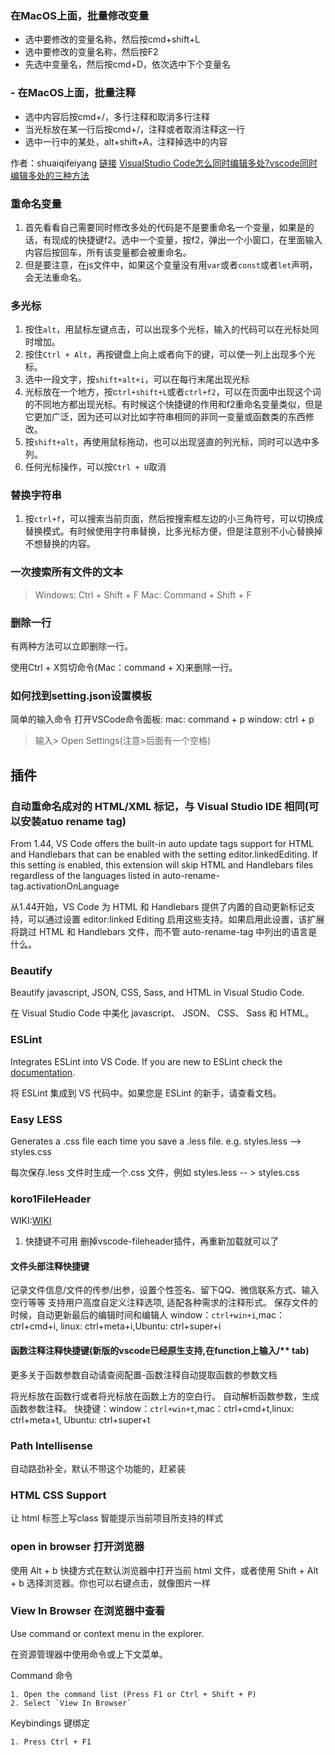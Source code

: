 ### 在MacOS上面，批量修改变量

- 选中要修改的变量名称，然后按cmd+shift+L
- 选中要修改的变量名称，然后按F2
- 先选中变量名，然后按cmd+D，依次选中下个变量名

### - 在MacOS上面，批量注释

- 选中内容后按cmd+/，多行注释和取消多行注释
- 当光标放在某一行后按cmd+/，注释或者取消注释这一行
- 选中一行中的某处，alt+shift+A，注释掉选中的内容

作者：shuaiqifeiyang
[链接](https://www.jianshu.com/p/199c2bc13867)
[VisualStudio Code怎么同时编辑多处?vscode同时编辑多处的三种方法](https://www.cnblogs.com/tengrl/p/11413921.html)
### 重命名变量

1. 首先看看自己需要同时修改多处的代码是不是要重命名一个变量，如果是的话，有现成的快捷键f2。选中一个变量，按f2，弹出一个小窗口，在里面输入内容后按回车，所有该变量都会被重命名。
2. 但是要注意，在js文件中，如果这个变量没有用`var`或者`const`或者`let`声明，会无法重命名。
### 多光标

1. 按住`alt`，用鼠标左键点击，可以出现多个光标，输入的代码可以在光标处同时增加。
2. 按住`Ctrl + Alt`，再按键盘上向上或者向下的键，可以使一列上出现多个光标。
3. 选中一段文字，按`shift+alt+i`，可以在每行末尾出现光标
4. 光标放在一个地方，按c`trl+shift+L`或者`ctrl+f2`，可以在页面中出现这个词的不同地方都出现光标。有时候这个快捷键的作用和f2重命名变量类似，但是它更加广泛，因为还可以对比如字符串相同的非同一变量或函数类的东西修改。
5. 按`shift+alt`，再使用鼠标拖动，也可以出现竖直的列光标，同时可以选中多列。
6. 任何光标操作，可以按`Ctrl + U`取消
### 替换字符串

1. 按`ctrl+f`，可以搜索当前页面，然后按搜索框左边的小三角符号，可以切换成替换模式。有时候使用字符串替换，比多光标方便，但是注意别不小心替换掉不想替换的内容。

### 一次搜索所有文件的文本

>Windows: Ctrl + Shift + F Mac: Command + Shift + F

### 删除一行

有两种方法可以立即删除一行。

使用Ctrl + X剪切命令(Mac：command + X)来删除一行。

### 如何找到setting.json设置模板
简单的输入命令
打开VSCode命令面板: mac: command + p window: ctrl + p
> 输入> Open Settings(注意>后面有一个空格)

## 插件

### 自动重命名成对的 HTML/XML 标记，与 Visual Studio IDE 相同(可以安装atuo rename tag)

From 1.44, VS Code offers the built-in auto update tags support for HTML and Handlebars that can be enabled with the setting editor.linkedEditing. If this setting is enabled, this extension will skip HTML and Handlebars files regardless of the languages listed in auto-rename-tag.activationOnLanguage

从1.44开始，VS Code 为 HTML 和 Handlebars 提供了内置的自动更新标记支持，可以通过设置 editor:linked Editing 启用这些支持。如果启用此设置，该扩展将跳过 HTML 和 Handlebars 文件，而不管 auto-rename-tag 中列出的语言是什么。

### Beautify
Beautify javascript, JSON, CSS, Sass, and HTML in Visual Studio Code.

在 Visual Studio Code 中美化 javascript、 JSON、 CSS、 Sass 和 HTML。

### ESLint
Integrates ESLint into VS Code. If you are new to ESLint check the [documentation](https://marketplace.visualstudio.com/items?itemName=dbaeumer.vscode-eslint).

将 ESLint 集成到 VS 代码中。如果您是 ESLint 的新手，请查看文档。

### Easy LESS
Generates a .css file each time you save a .less file.
e.g. styles.less --> styles.css

每次保存.less 文件时生成一个.css 文件，例如 styles.less -- > styles.css

### koro1FileHeader
WIKI:[WIKI](https://github.com/OBKoro1/koro1FileHeader/wiki/%E5%AE%89%E8%A3%85%E5%92%8C%E5%BF%AB%E9%80%9F%E4%B8%8A%E6%89%8B)
1. 快捷键不可用 删掉vscode-fileheader插件，再重新加载就可以了
#### 文件头部注释快捷键
记录文件信息/文件的传参/出参，设置个性签名、留下QQ、微信联系方式、输入空行等等
支持用户高度自定义注释选项, 适配各种需求的注释形式。
保存文件的时候，自动更新最后的编辑时间和编辑人
window：`ctrl+win+i`,mac：ctrl+cmd+i, linux: ctrl+meta+i,Ubuntu: ctrl+super+i
#### 函数注释注释快捷键(新版的vscode已经原生支持,在function上输入/** tab)
更多关于函数参数自动请查阅配置-函数注释自动提取函数的参数文档

将光标放在函数行或者将光标放在函数上方的空白行。
自动解析函数参数，生成函数参数注释。
快捷键：window：`ctrl+win+t`,mac：ctrl+cmd+t,linux: ctrl+meta+t, Ubuntu: ctrl+super+t

### Path Intellisense
自动路劲补全，默认不带这个功能的，赶紧装

### HTML CSS Support
让 html 标签上写class 智能提示当前项目所支持的样式

### open in browser 打开浏览器

使用 Alt + b 快捷方式在默认浏览器中打开当前 html 文件，或者使用 Shift + Alt + b 选择浏览器。你也可以右键点击，就像图片一样

### View In Browser 在浏览器中查看
Use command or context menu in the explorer.

在资源管理器中使用命令或上下文菜单。

Command
命令
```JS
1. Open the command list (Press F1 or Ctrl + Shift + P)
2. Select `View In Browser`
```
Keybindings
键绑定
```JS
1. Press Ctrl + F1
```